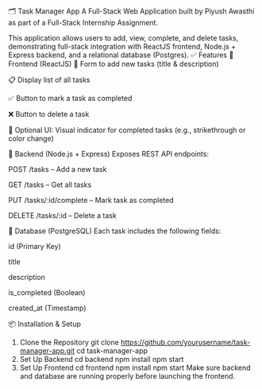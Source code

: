 🗂️ Task Manager App
A Full-Stack Web Application built by Piyush Awasthi as part of a Full-Stack Internship Assignment.

This application allows users to add, view, complete, and delete tasks, demonstrating full-stack integration with ReactJS frontend, Node.js + Express backend, and a relational database (Postgres).
✅ Features
🔹 Frontend (ReactJS)
📝 Form to add new tasks (title & description)

📋 Display list of all tasks

✅ Button to mark a task as completed

❌ Button to delete a task

🎨 Optional UI: Visual indicator for completed tasks (e.g., strikethrough or color change)

🔹 Backend (Node.js + Express)
Exposes REST API endpoints:

POST /tasks – Add a new task

GET /tasks – Get all tasks

PUT /tasks/:id/complete – Mark task as completed

DELETE /tasks/:id – Delete a task

🔹 Database (PostgreSQL)
Each task includes the following fields:

id (Primary Key)

title

description

is_completed (Boolean)

created_at (Timestamp)

📦 Installation & Setup
1. Clone the Repository
git clone https://github.com/yourusername/task-manager-app.git
cd task-manager-app
2. Set Up Backend
cd backend
npm install
npm start
3. Set Up Frontend
cd frontend
npm install
npm start
Make sure backend and database are running properly before launching the frontend.

